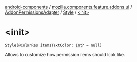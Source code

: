 [android-components](../../../index.md) / [mozilla.components.feature.addons.ui](../../index.md) / [AddonPermissionsAdapter](../index.md) / [Style](index.md) / [&lt;init&gt;](./-init-.md)

# &lt;init&gt;

`Style(@ColorRes itemsTextColor: `[`Int`](https://kotlinlang.org/api/latest/jvm/stdlib/kotlin/-int/index.html)`? = null)`

Allows to customize how permission items should look like.


